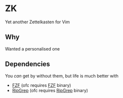 # ZK

Yet another Zettelkasten for Vim

## Why

Wanted a personalised one

## Dependencies

You _can_ get by without them, but life is much better with

* [FZF](https://github.com/junegunn/fzf.vim) (ofc requires [FZF](https://github.com/junegunn/fzf) binary)
* [RipGrep](https://github.com/jremmen/vim-ripgrep) (ofc requires [RipGrep](https://github.com/BurntSushi/ripgrep) binary)
